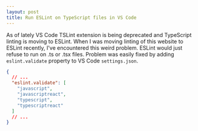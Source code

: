 ```yaml
---
layout: post
title: Run ESLint on TypeScript files in VS Code
---
```


As of lately VS Code TSLint extension is being deprecated and TypeScript linting is moving to ESLint. When I was moving linting of this website to ESLint recently, I've encountered this weird problem. ESLint would just refuse to run on .ts or .tsx files. Problem was easily fixed by adding `eslint.validate` property to VS Code `settings.json`.

```json
{
  // ...
  "eslint.validate": [
    "javascript",
    "javascriptreact",
    "typescript",
    "typescriptreact"
  ]
  // ...
}
```
